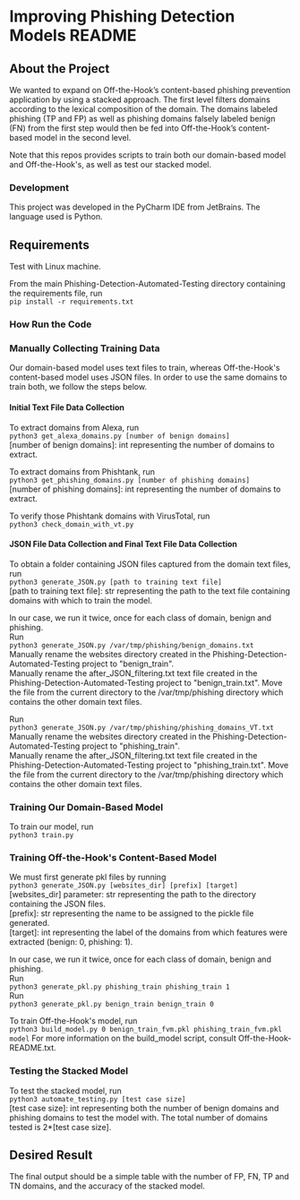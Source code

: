 # Improving Phishing Detection Models README

## About the Project
We wanted to expand on Off-the-Hook’s content-based phishing prevention application by using a stacked approach. The first level filters domains according to the lexical composition of the domain. The domains labeled phishing (TP and FP) as well as phishing domains falsely labeled benign (FN) from the first step would then be fed into Off-the-Hook’s content-based model in the second level.   

Note that this repos provides scripts to train both our domain-based model and Off-the-Hook's, as well as test our stacked model.

### Development
This project was developed in the PyCharm IDE from JetBrains. The language used is Python.
 
## Requirements
Test with Linux machine.

From the main Phishing-Detection-Automated-Testing directory containing the requirements file, run   
`pip install -r requirements.txt`
 
### How Run the Code

### Manually Collecting Training Data
Our domain-based model uses text files to train, whereas Off-the-Hook's content-based model uses JSON files. In order to use the same domains to train both, we follow the steps below.

#### Initial Text File Data Collection
To extract domains from Alexa, run   
`python3 get_alexa_domains.py [number of benign domains]`   
  [number of benign domains]: int representing the number of domains to extract.  

To extract domains from Phishtank, run   
`python3 get_phishing_domains.py [number of phishing domains]`   
   [number of phishing domains]: int representing the number of domains to extract.   

To verify those Phishtank domains with VirusTotal, run   
`python3 check_domain_with_vt.py`   

#### JSON File Data Collection and Final Text File Data Collection
To obtain a folder containing JSON files captured from the domain text files, run   
`python3 generate_JSON.py [path to training text file]`   
  [path to training text file]: str representing the path to the text file containing domains with which to train the model.   

In our case, we run it twice, once for each class of domain, benign and phishing.   
Run   
`python3 generate_JSON.py /var/tmp/phishing/benign_domains.txt`   
Manually rename the websites directory created in the Phishing-Detection-Automated-Testing project to "benign_train".   
Manually rename the after_JSON_filtering.txt text file created in the Phishing-Detection-Automated-Testing project to "benign_train.txt". Move the file from the current directory to the /var/tmp/phishing directory which contains the other domain text files.    

Run   
`python3 generate_JSON.py /var/tmp/phishing/phishing_domains_VT.txt`   
Manually rename the websites directory created in the Phishing-Detection-Automated-Testing project to "phishing_train".   
Manually rename the after_JSON_filtering.txt text file created in the Phishing-Detection-Automated-Testing project to "phishing_train.txt". Move the file from the current directory to the /var/tmp/phishing directory which contains the other domain text files.    


### Training Our Domain-Based Model
To train our model, run   
`python3 train.py`   


### Training Off-the-Hook's Content-Based Model
We must first generate pkl files by running   
`python3 generate_JSON.py [websites_dir] [prefix] [target]`   
  [websites_dir] parameter: str representing the path to the directory containing the JSON files.   
  [prefix]: str representing the name to be assigned to the pickle file generated.   
  [target]: int representing the label of the domains from which features were extracted (benign: 0, phishing: 1).   

In our case, we run it twice, once for each class of domain, benign and phishing.   
Run  
`python3 generate_pkl.py phishing_train phishing_train 1`  
Run  
`python3 generate_pkl.py benign_train benign_train 0`  

To train Off-the-Hook's model, run  
`python3 build_model.py 0 benign_train_fvm.pkl phishing_train_fvm.pkl model`
For more information on the build_model script, consult Off-the-Hook-README.txt.

### Testing the Stacked Model
To test the stacked model, run   
`python3 automate_testing.py [test case size]`   
  [test case size]: int representing both the number of benign domains and phishing domains to test the model with. The total number of domains tested is 2*[test case size].

## Desired Result
The final output should be a simple table with the number of FP, FN, TP and TN domains, and the accuracy of the stacked model.
